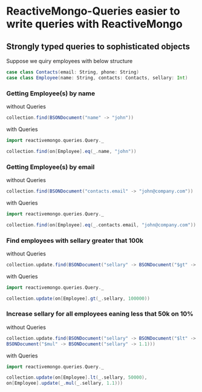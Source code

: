 # ReactiveMongo-Queries easier to write queries with ReactiveMongo

## Strongly typed queries to sophisticated objects

Suppose we quiry employees with below structure
```scala
case class Contacts(email: String, phone: String)
case class Employee(name: String, contacts: Contacts, sellary: Int)
```

### Getting Employee(s) by name 
without Queries

```scala
collection.find(BSONDocument("name" -> "john"))
```
with Queries

```scala
import reactivemongo.queries.Query._

collection.find(on[Employee].eq(_.name, "john"))
```

### Getting Employee(s) by email
without Queries

```scala
collection.find(BSONDocument("contacts.email" -> "john@company.com"))
```
with Queries

```scala
import reactivemongo.queries.Query._

collection.find(on[Employee].eq(_.contacts.email, "john@company.com"))
```

### Find employees with sellary greater that 100k
without Queries

```scala
collection.update.find(BSONDocument("sellary" -> BSONDocument("$gt" -> 100000)))
```
with Queries

```scala
import reactivemongo.queries.Query._

collection.update(on[Employee].gt(_.sellary, 100000))
```


### Increase sellary for all employees eaning less that 50k on 10%
without Queries

```scala
collection.update.find(BSONDocument("sellary" -> BSONDocument("$lt" -> 50000)), 
BSONDocument("$mul" -> BSONDocument("sellary" -> 1.1)))
```
with Queries

```scala
import reactivemongo.queries.Query._

collection.update(on[Employee].lt(_.sellary, 50000), 
on[Employee].update(_.mul(_.sellary, 1.1)))
```
